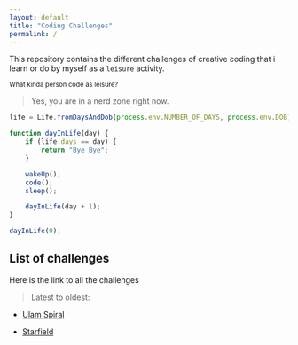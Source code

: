 ```yaml
---
layout: default
title: "Coding Challenges"
permalink: /
---
```


This repository contains the different challenges of creative coding that i learn or do by myself as a `leisure` activity.

<small>What kinda person code as leisure?</small>

> Yes, you are in a nerd zone right now.

```js
life = Life.fromDaysAndDob(process.env.NUMBER_OF_DAYS, process.env.DOB);

function dayInLife(day) {
    if (life.days == day) {
        return "Bye Bye";
    }

    wakeUp();
    code();
    sleep();

    dayInLife(day + 1);
}

dayInLife(0);
```

## List of challenges

Here is the link to all the challenges

> Latest to oldest:

- [Ulam Spiral](./challenges/165-ulam_spiral/index.html)

- [Starfield](./challenges/1-starfield/index.html)
